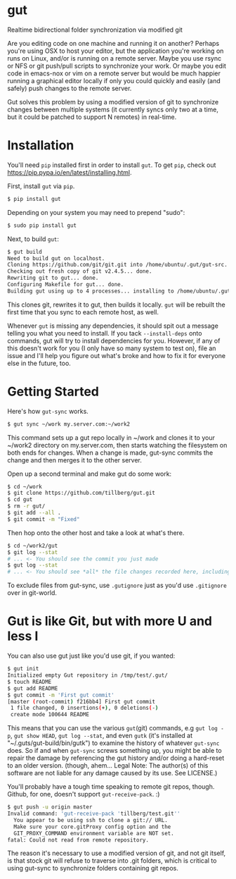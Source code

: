 gut
===

Realtime bidirectional folder synchronization via modified git

Are you editing code on one machine and running it on another? Perhaps you're using
OSX to host your editor, but the application you're working on runs on Linux, and/or
is running on a remote server. Maybe you use rsync or NFS or git push/pull scripts
to synchronize your work. Or maybe you edit code in emacs-nox or vim on a remote
server but would be much happier running a graphical editor locally if only you could
quickly and easily (and safely) push changes to the remote server.

Gut solves this problem by using a modified version of git to synchronize changes
between multiple systems (it currently syncs only two at a time, but it could be
patched to support N remotes) in real-time.

Installation
============

You'll need `pip` installed first in order to install `gut`. To get `pip`, check out
https://pip.pypa.io/en/latest/installing.html.

First, install `gut` via `pip`.

```sh
$ pip install gut
```

Depending on your system you may need to prepend "sudo":

```sh
$ sudo pip install gut
```

Next, to build `gut`:

```sh
$ gut build
Need to build gut on localhost.
Cloning https://github.com/git/git.git into /home/ubuntu/.gut/gut-src... done.
Checking out fresh copy of git v2.4.5... done.
Rewriting git to gut... done.
Configuring Makefile for gut... done.
Building gut using up to 4 processes... installing to /home/ubuntu/.gut/gut-build... done.
```

This clones git, rewrites it to gut, then builds it locally. `gut` will be rebuilt
the first time that you sync to each remote host, as well.

Whenever `gut` is missing any dependencies, it should spit out a message telling you what you need
to install. If you tack `--install-deps` onto commands, gut will try to install dependencies for you.
However, if any of this doesn't work for you (I only have so many system to test on), file an issue
and I'll help you figure out what's broke and how to fix it for everyone else in the future, too.

Getting Started
===============

Here's how `gut-sync` works.

```sh
$ gut sync ~/work my.server.com:~/work2
```

This command sets up a gut repo locally in ~/work and clones it to your ~/work2
directory on my.server.com, then starts watching the filesystem on both ends for
changes. When a change is made, gut-sync commits the change and then merges it
to the other server.

Open up a second terminal and make gut do some work:

```sh
$ cd ~/work
$ git clone https://github.com/tillberg/gut.git
$ cd gut
$ rm -r gut/
$ git add --all .
$ git commit -m "Fixed"
```

Then hop onto the other host and take a look at what's there.

```sh
$ cd ~/work2/gut
$ git log --stat
# ... <- You should see the commit you just made
$ gut log --stat
# ... <- You should see *all* the file changes recorded here, including inside ~/work2/gut/.git/
```

To exclude files from gut-sync, use `.gutignore` just as you'd use `.gitignore` over in git-world.

Gut is like Git, but with more U and less I
===========================================

You can also use gut just like you'd use git, if you wanted:

```sh
$ gut init
Initialized empty Gut repository in /tmp/test/.gut/
$ touch README
$ gut add README
$ gut commit -m 'First gut commit'
[master (root-commit) f216bb4] First gut commit
 1 file changed, 0 insertions(+), 0 deletions(-)
 create mode 100644 README
```

This means that you can use the various `gut`(git) commands, e.g `gut log -p`,
`gut show HEAD`, `gut log --stat`, and even `gutk` (it's installed at
"~/.guts/gut-build/bin/gutk") to examine the history of whatever `gut-sync`
does. So if and when `gut-sync` screws something up, you might be able to repair
the damage by referencing the gut history and/or doing a hard-reset to an older
version. (though, ahem... Legal Note: The author(s) of this software are not
liable for any damage caused by its use. See LICENSE.)

You'll probably have a tough time speaking to remote git repos, though. Github,
for one, doesn't support `gut-receive-pack`. :)

```sh
$ gut push -u origin master
Invalid command: 'gut-receive-pack 'tillberg/test.git''
  You appear to be using ssh to clone a git:// URL.
  Make sure your core.gitProxy config option and the
  GIT_PROXY_COMMAND environment variable are NOT set.
fatal: Could not read from remote repository.
```

The reason it's necessary to use a modified version of git, and not git itself,
is that stock git will refuse to traverse into .git folders, which is critical
to using gut-sync to synchronize folders containing git repos.
